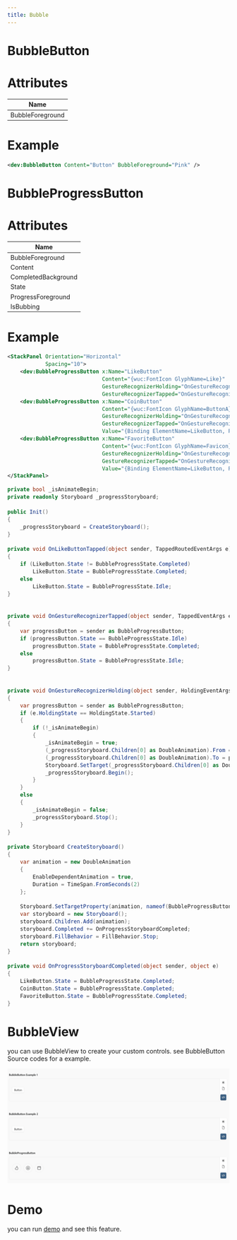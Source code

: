 ```yaml
---
title: Bubble
---
```


# BubbleButton

# Attributes

| Name |
|-|
|BubbleForeground|

# Example

```xml
<dev:BubbleButton Content="Button" BubbleForeground="Pink" />
```

# BubbleProgressButton

# Attributes

| Name |
|-|
|BubbleForeground|
|Content|
|CompletedBackground|
|State|
|ProgressForeground|
|IsBubbing|

# Example

```xml
<StackPanel Orientation="Horizontal"
            Spacing="10">
    <dev:BubbleProgressButton x:Name="LikeButton"
                              Content="{wuc:FontIcon GlyphName=Like}"
                              GestureRecognizerHolding="OnGestureRecognizerHolding"
                              GestureRecognizerTapped="OnGestureRecognizerTapped" />
    <dev:BubbleProgressButton x:Name="CoinButton"
                              Content="{wuc:FontIcon GlyphName=ButtonA}"
                              GestureRecognizerHolding="OnGestureRecognizerHolding"
                              GestureRecognizerTapped="OnGestureRecognizerTapped"
                              Value="{Binding ElementName=LikeButton, Path=Value}" />
    <dev:BubbleProgressButton x:Name="FavoriteButton"
                              Content="{wuc:FontIcon GlyphName=Favicon}"
                              GestureRecognizerHolding="OnGestureRecognizerHolding"
                              GestureRecognizerTapped="OnGestureRecognizerTapped"
                              Value="{Binding ElementName=LikeButton, Path=Value}" />
</StackPanel>
```


```cs
private bool _isAnimateBegin;
private readonly Storyboard _progressStoryboard;

public Init()
{
    _progressStoryboard = CreateStoryboard();
}

private void OnLikeButtonTapped(object sender, TappedRoutedEventArgs e)
{
    if (LikeButton.State != BubbleProgressState.Completed)
        LikeButton.State = BubbleProgressState.Completed;
    else
        LikeButton.State = BubbleProgressState.Idle;
}


private void OnGestureRecognizerTapped(object sender, TappedEventArgs e)
{
    var progressButton = sender as BubbleProgressButton;
    if (progressButton.State == BubbleProgressState.Idle)
        progressButton.State = BubbleProgressState.Completed;
    else
        progressButton.State = BubbleProgressState.Idle;
}


private void OnGestureRecognizerHolding(object sender, HoldingEventArgs e)
{
    var progressButton = sender as BubbleProgressButton;
    if (e.HoldingState == HoldingState.Started)
    {
        if (!_isAnimateBegin)
        {
            _isAnimateBegin = true;
            (_progressStoryboard.Children[0] as DoubleAnimation).From = progressButton.Minimum;
            (_progressStoryboard.Children[0] as DoubleAnimation).To = progressButton.Maximum;
            Storyboard.SetTarget(_progressStoryboard.Children[0] as DoubleAnimation, progressButton);
            _progressStoryboard.Begin();
        }
    }
    else
    {
        _isAnimateBegin = false;
        _progressStoryboard.Stop();
    }
}

private Storyboard CreateStoryboard()
{
    var animation = new DoubleAnimation
    {
        EnableDependentAnimation = true,
        Duration = TimeSpan.FromSeconds(2)
    };

    Storyboard.SetTargetProperty(animation, nameof(BubbleProgressButton.Value));
    var storyboard = new Storyboard();
    storyboard.Children.Add(animation);
    storyboard.Completed += OnProgressStoryboardCompleted;
    storyboard.FillBehavior = FillBehavior.Stop;
    return storyboard;
}

private void OnProgressStoryboardCompleted(object sender, object e)
{
    LikeButton.State = BubbleProgressState.Completed;
    CoinButton.State = BubbleProgressState.Completed;
    FavoriteButton.State = BubbleProgressState.Completed;
}
```


# BubbleView
you can use BubbleView to create your custom controls. see BubbleButton Source codes for a example.



![DevWinUI](https://raw.githubusercontent.com/ghost1372/DevWinUI-Resources/refs/heads/main/DevWinUI-Docs/Win2d/Bubble.gif)

# Demo
you can run [demo](https://github.com/Ghost1372/DevWinUI) and see this feature.

